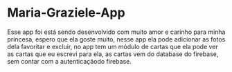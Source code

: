 # Maria-Graziele-App
Esse app foi está sendo desenvolvido com muito amor e carinho para minha princesa, espero que ela goste muito, nesse app ela pode adicionar as fotos dela favoritar e excluir, no app tem um módulo de cartas que ela pode ver as cartas que eu escrevi para ela,  as cartas vem do database do firebase, sem contar com a autenticaçãodo firebase. 

